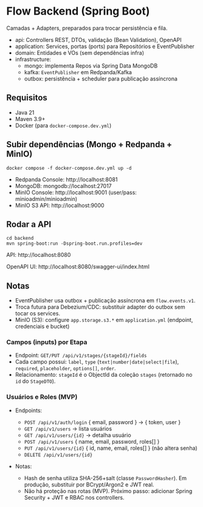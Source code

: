 # Flow Backend (Spring Boot)

Camadas + Adapters, preparados para trocar persistência e fila.

- api: Controllers REST, DTOs, validação (Bean Validation), OpenAPI
- application: Services, portas (ports) para Repositórios e EventPublisher
- domain: Entidades e VOs (sem dependências infra)
- infrastructure:
  - mongo: implementa Repos via Spring Data MongoDB
  - kafka: `EventPublisher` em Redpanda/Kafka
  - outbox: persistência + scheduler para publicação assíncrona

## Requisitos
- Java 21
- Maven 3.9+
- Docker (para `docker-compose.dev.yml`)

## Subir dependências (Mongo + Redpanda + MinIO)

```
docker compose -f docker-compose.dev.yml up -d
```

- Redpanda Console: http://localhost:8081
- MongoDB: mongodb://localhost:27017
- MinIO Console: http://localhost:9001 (user/pass: minioadmin/minioadmin)
- MinIO S3 API: http://localhost:9000

## Rodar a API

```
cd backend
mvn spring-boot:run -Dspring-boot.run.profiles=dev
```

API: http://localhost:8080

OpenAPI UI: http://localhost:8080/swagger-ui/index.html

## Notas
- EventPublisher usa outbox + publicação assíncrona em `flow.events.v1`.
- Troca futura para Debezium/CDC: substituir adapter do outbox sem tocar os services.
- MinIO (S3): configure `app.storage.s3.*` em `application.yml` (endpoint, credenciais e bucket)

### Campos (inputs) por Etapa

- Endpoint: `GET/PUT /api/v1/stages/{stageId}/fields`
- Cada campo possui: `label`, `type` (`text|number|date|select|file`), `required`, `placeholder`, `options[]`, `order`.
- Relacionamento: `stageId` é o ObjectId da coleção `stages` (retornado no `id` do `StageDTO`).

### Usuários e Roles (MVP)

- Endpoints:
  - `POST /api/v1/auth/login` { email, password } → { token, user }
  - `GET /api/v1/users` → lista usuários
  - `GET /api/v1/users/{id}` → detalha usuário
  - `POST /api/v1/users` { name, email, password, roles[] }
  - `PUT /api/v1/users/{id}` { id, name, email, roles[] } (não altera senha)
  - `DELETE /api/v1/users/{id}`

- Notas:
  - Hash de senha utiliza SHA-256+salt (classe `PasswordHasher`). Em produção, substituir por BCrypt/Argon2 e JWT real.
  - Não há proteção nas rotas (MVP). Próximo passo: adicionar Spring Security + JWT e RBAC nos controllers.
